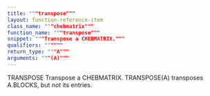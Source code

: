 ```yaml
---
title: """transpose"""
layout: function-reference-item
class_name: """chebmatrix"""
function_name: """transpose"""
snippet: """Transpose a CHEBMATRIX."""
qualifiers: """"""
return_type: """A"""
arguments: """(A)"""
---
```


 TRANSPOSE   Transpose a CHEBMATRIX.
    TRANSPOSE(A) transposes A.BLOCKS, but _not_ its entries.
